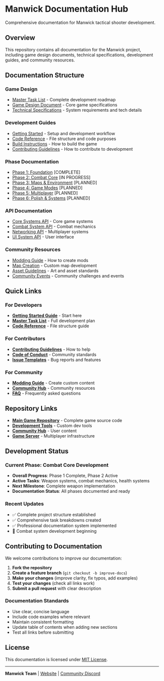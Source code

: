# Manwick Documentation Hub

Comprehensive documentation for Manwick tactical shooter development.

## Overview

This repository contains all documentation for the Manwick project, including game design documents, technical specifications, development guides, and community resources.

## Documentation Structure

### Game Design
- [Master Task List](GameDesign/MASTER_TASK_LIST.md) - Complete development roadmap
- [Game Design Document](https://github.com/manwic/manwick-docs/blob/main/GAME_DESIGN_DOCUMENT.md) - Core game specifications
- [Technical Specifications](GameDesign/TECHNICAL_SPECIFICATIONS.md) - System requirements and tech details

### Development Guides  
- [Getting Started](Development/GETTING_STARTED.md) - Setup and development workflow
- [Code Reference](Development/CODE_REFERENCE.md) - File structure and code purposes
- [Build Instructions](Development/BUILD_INSTRUCTIONS.md) - How to build the game
- [Contributing Guidelines](Development/CONTRIBUTING.md) - How to contribute to development

### Phase Documentation
- [Phase 1: Foundation](Phases/PHASE_1_FOUNDATION.md) [COMPLETE]
- [Phase 2: Combat Core](Phases/PHASE_2_COMBAT.md) [IN PROGRESS]  
- [Phase 3: Maps & Environment](Phases/PHASE_3_MAPS.md) [PLANNED]
- [Phase 4: Game Modes](Phases/PHASE_4_GAMEMODES.md) [PLANNED]
- [Phase 5: Multiplayer](Phases/PHASE_5_MULTIPLAYER.md) [PLANNED]
- [Phase 6: Polish & Systems](Phases/PHASE_6_POLISH.md) [PLANNED]

### API Documentation
- [Core Systems API](API/CORE_SYSTEMS.md) - Core game systems
- [Combat System API](API/COMBAT_SYSTEM.md) - Combat mechanics
- [Networking API](API/NETWORKING.md) - Multiplayer systems
- [UI System API](API/UI_SYSTEM.md) - User interface

### Community Resources
- [Modding Guide](Community/MODDING_GUIDE.md) - How to create mods
- [Map Creation](Community/MAP_CREATION.md) - Custom map development  
- [Asset Guidelines](Community/ASSET_GUIDELINES.md) - Art and asset standards
- [Community Events](Community/EVENTS.md) - Community challenges and events

## Quick Links

### For Developers
- **[Getting Started Guide](Development/GETTING_STARTED.md)** - Start here
- **[Master Task List](GameDesign/MASTER_TASK_LIST.md)** - Full development plan
- **[Code Reference](Development/CODE_REFERENCE.md)** - File structure guide

### For Contributors  
- **[Contributing Guidelines](Development/CONTRIBUTING.md)** - How to help
- **[Code of Conduct](Development/CODE_OF_CONDUCT.md)** - Community standards
- **[Issue Templates](Development/ISSUE_TEMPLATES.md)** - Bug reports and features

### For Community
- **[Modding Guide](Community/MODDING_GUIDE.md)** - Create custom content
- **[Community Hub](Community/COMMUNITY_HUB.md)** - Community resources
- **[FAQ](Community/FAQ.md)** - Frequently asked questions

## Repository Links

- **[Main Game Repository](https://github.com/manwic/manwick)** - Complete game source code
- **[Development Tools](https://github.com/manwic/manwick-tools)** - Custom dev tools  
- **[Community Hub](https://github.com/manwic/manwick-community)** - User content
- **[Game Server](https://github.com/manwic/manwick-server)** - Multiplayer infrastructure

## Development Status

### Current Phase: Combat Core Development
- **Overall Progress**: Phase 1 Complete, Phase 2 Active
- **Active Tasks**: Weapon systems, combat mechanics, health systems
- **Next Milestone**: Complete weapon implementation
- **Documentation Status**: All phases documented and ready

### Recent Updates
- ✅ Complete project structure established
- ✅ Comprehensive task breakdowns created  
- ✅ Professional documentation system implemented
- 🔄 Combat system development beginning

## Contributing to Documentation

We welcome contributions to improve our documentation:

1. **Fork the repository**
2. **Create a feature branch** (`git checkout -b improve-docs`)
3. **Make your changes** (improve clarity, fix typos, add examples)
4. **Test your changes** (check all links work)
5. **Submit a pull request** with clear description

### Documentation Standards
- Use clear, concise language
- Include code examples where relevant
- Maintain consistent formatting
- Update table of contents when adding new sections
- Test all links before submitting

## License

This documentation is licensed under [MIT License](LICENSE).

---

**Manwick Team** | [Website](https://manwick.game) | [Community Discord](https://discord.gg/RP6efE4u)
